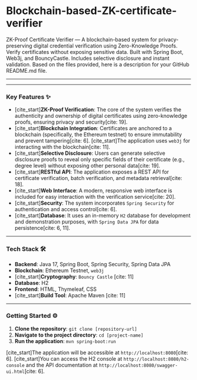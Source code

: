 # Blockchain-based-ZK-certificate-verifier
ZK-Proof Certificate Verifier — A blockchain-based system for privacy-preserving digital credential verification using Zero-Knowledge Proofs. Verify certificates without exposing sensitive data. Built with Spring Boot, Web3j, and BouncyCastle. Includes selective disclosure and instant validation.
Based on the files provided, here is a description for your GitHub README.md file.

***

---

### Key Features ✨

* [cite_start]**ZK-Proof Verification**: The core of the system verifies the authenticity and ownership of digital certificates using zero-knowledge proofs, ensuring privacy and security[cite: 19].
* [cite_start]**Blockchain Integration**: Certificates are anchored to a blockchain (specifically, the Ethereum testnet) to ensure immutability and prevent tampering[cite: 6]. [cite_start]The application uses `web3j` for interacting with the blockchain[cite: 11].
* [cite_start]**Selective Disclosure**: Users can generate selective disclosure proofs to reveal only specific fields of their certificate (e.g., degree level) without exposing other personal data[cite: 19].
* [cite_start]**RESTful API**: The application exposes a REST API for certificate verification, batch verification, and metadata retrieval[cite: 18].
* [cite_start]**Web Interface**: A modern, responsive web interface is included for easy interaction with the verification service[cite: 20].
* [cite_start]**Security**: The system incorporates `Spring Security` for authentication and access control[cite: 6].
* [cite_start]**Database**: It uses an in-memory `H2` database for development and demonstration purposes, with `Spring Data JPA` for data persistence[cite: 6, 11].

---

### Tech Stack 🛠️

* **Backend**: Java 17, Spring Boot, Spring Security, Spring Data JPA
* **Blockchain**: Ethereum Testnet, `web3j`
* [cite_start]**Cryptography**: `Bouncy Castle` [cite: 11]
* **Database**: H2
* **Frontend**: HTML, Thymeleaf, CSS
* [cite_start]**Build Tool**: Apache Maven [cite: 11]

---

### Getting Started ⚙️

1.  **Clone the repository**: `git clone [repository-url]`
2.  **Navigate to the project directory**: `cd [project-name]`
3.  **Run the application**: `mvn spring-boot:run`

[cite_start]The application will be accessible at `http://localhost:8080`[cite: 6]. [cite_start]You can access the H2 console at `http://localhost:8080/h2-console` and the API documentation at `http://localhost:8080/swagger-ui.html`[cite: 6].
